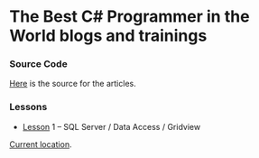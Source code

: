 # The Best C# Programmer in the World blogs and trainings

### Source Code
[Here][SOURCE1] is the source for the articles. 

### Lessons
+ [Lesson][LESSON1] 1 – SQL Server / Data Access / Gridview

[Current location](http://www.thebestcsharpprogrammerintheworld.com/).


[SOURCE1]: https://github.com/benperk/TheBestCSharpProgrammerInTheWorld
[LESSON1]: https://benperk.github.io/csharp/lesson-1-sql-server-data-access-gridview.html
[IIS1]: https://benperk.github.io/msdn/2011-08-create-an-iis-configuration-backup.html
